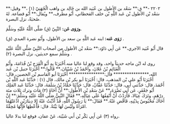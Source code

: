 ٢٢٠٢ -** ق:** سَعْد بن الأطول بن عُبَيد الله بن خَالِد بن واهب الْجُهَنِيّ (١) ،** وقيل:** سَعْد بْن الأطول بْن عَبد اللَّهِ بْن خلف القحطاني، أَبُو مطرف،** ويُقال:** أَبُو قضاعة. لهُ صُحبَةٌ، نزل البصرة.

**ورَوَى عَن:** النَّبِيّ (ق) صَلَّى اللَّهُ عَلَيْهِ وسَلَّمَ.

**رَوَى عَنه:** ابنه عَبد اللَّهِ بن سعد بن الأطول، وأَبُو نضرة العبدي (ق) .

قال أَبُو عُبَيد الآجري،** عَن أَبِي دَاوُد:** سَعْد بْن الأطول من أصحاب النَّبِيّ صَلَّى اللَّهُ عَلَيْهِ وسَلَّمَ سمع حديثين، نزل البصرة (٢) .

روى له ابْن ماجه حديثاً واحد، وقد وقع لنا عاليا منه.أَخْبَرَنَا بِهِ أَبُو الْفَرَجِ بْنُ قُدَامَةَ، وأَبُو الْغَنَائِمِ بْنُ عَلانَ، وأَحْمَدُ بْنُ شَيْبَانَ،** قَالُوا:** أَخْبَرَنَا حنبل بْن عَبد الله،**************** قال:**************** أَخْبَرَنَا أبو القاسم بْن الحصين، قال: أَخْبَرَنَا أَبُو علي بْن المذهب، قال: أَخْبَرَنَا أبو بكر بْن مالك، قال (١) : حَدَّثَنَا عَبد اللَّهِ بْن أَحْمَدَ، قال: حَدَّثني أَبِي، قال: حَدَّثَنَا عَفَّانُ، قال: حَدَّثَنَا حَمَّادُ بْنُ سَلَمَةَ، قال: حَدَّثَنَا عَبد المَلِك أَبُو جَعْفَرٍ، عَن أَبِي نَضْرَةَ،** عَنْ سَعْدِ بْنِ الأَطْوَلِ:** أَنَّ أَخَاهُ (٢) مَاتَ وترك ثلاث مئة دِرْهَمٍ، وتَرَكَ عِيَالا، فَأَرَدْتُ أَنْ أُنْفِقُهَا عَلَى عِيَالِهِ،** فَقَالَ النَّبِيُّ صَلَّى اللَّهُ عَلَيْهِ وسَلَّمَ:** إِنَّ أَخَاكَ مَحْبُوسٌ بِدَيْنِهِ، فَاقْضِ عَنْهُ.** فَقَالَ:** يَا رَسُولَ اللَّهِ، قَدْ أَدَّيْتُ عَنْهُ إِلا دِينَارَيْنِ ادَّعَتْهُمَا امْرَأَةٌ ولَيْسَ لَهَا بَيِّنَةٌ. قال: فَأَعْطِهَا فَإِنَّهَا مُحِقَّةٌ.

رواه (٣) عَن أَبِي بَكْر بْن أَبي شَيْبَة، عَنْ عفان، فوقع لنا بدلا عاليا.